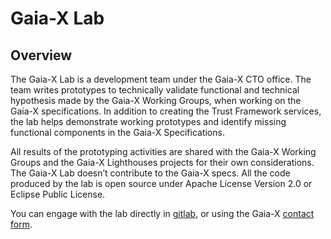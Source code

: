 # Gaia-X Lab

## Overview

The Gaia-X Lab is a development team under the Gaia-X CTO office. The team writes prototypes to technically validate functional and technical hypothesis made by the Gaia-X Working Groups, when working on the Gaia-X specifications. In addition to creating the Trust Framework services, the lab helps demonstrate working prototypes and identify missing functional components in the Gaia-X Specifications. 

All results of the prototyping activities are shared with the Gaia-X Working Groups and the Gaia-X Lighthouses projects for their own considerations.
The Gaia-X Lab doesn’t contribute to the Gaia-X specs. All the code produced by the lab is open source under Apache License Version 2.0 or Eclipse Public License.

You can engage with the lab directly in [gitlab](https://gitlab.com/gaia-x/lab/compliance), or using the Gaia-X [contact form](https://gaia-x.eu/contact/).
